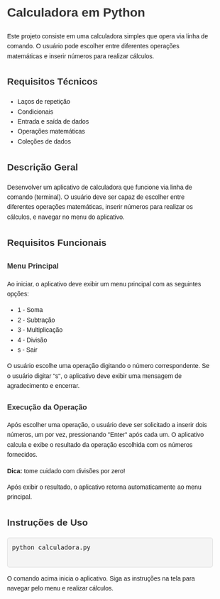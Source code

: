 <!DOCTYPE html>
<html lang="pt-BR">
<head>
    <meta charset="UTF-8">
    <meta name="viewport" content="width=device-width, initial-scale=1.0">
    <title>Calculadora em Python - README</title>
    <style>
        body {
            font-family: Arial, sans-serif;
            line-height: 1.6;
        }
        .container {
            max-width: 800px;
            margin: 0 auto;
            padding: 20px;
        }
        h1, h2, h3 {
            color: #333;
        }
        pre {
            background-color: #f4f4f4;
            padding: 10px;
            border: 1px solid #ddd;
            border-radius: 5px;
        }
    </style>
</head>
<body>
    <div class="container">
        <h1>Calculadora em Python</h1>
        <p>Este projeto consiste em uma calculadora simples que opera via linha de comando. O usuário pode escolher entre diferentes operações matemáticas e inserir números para realizar cálculos.</p>
        <h2>Requisitos Técnicos</h2>
        <ul>
            <li>Laços de repetição</li>
            <li>Condicionais</li>
            <li>Entrada e saída de dados</li>
            <li>Operações matemáticas</li>
            <li>Coleções de dados</li>
        </ul> 
        <h2>Descrição Geral</h2>
        <p>Desenvolver um aplicativo de calculadora que funcione via linha de comando (terminal). O usuário deve ser capaz de escolher entre diferentes operações matemáticas, inserir números para realizar os cálculos, e navegar no menu do aplicativo.</p>
        <h2>Requisitos Funcionais</h2>
        <h3>Menu Principal</h3>
        <p>Ao iniciar, o aplicativo deve exibir um menu principal com as seguintes opções:</p>
        <ul>
            <li>1 - Soma</li>
            <li>2 - Subtração</li>
            <li>3 - Multiplicação</li>
            <li>4 - Divisão</li>
            <li>s - Sair</li>
        </ul>
        <p>O usuário escolhe uma operação digitando o número correspondente. Se o usuário digitar "s", o aplicativo deve exibir uma mensagem de agradecimento e encerrar.</p>
        <h3>Execução da Operação</h3>
        <p>Após escolher uma operação, o usuário deve ser solicitado a inserir dois números, um por vez, pressionando "Enter" após cada um. O aplicativo calcula e exibe o resultado da operação escolhida com os números fornecidos.</p>
        <p><strong>Dica:</strong> tome cuidado com divisões por zero!</p>
        <p>Após exibir o resultado, o aplicativo retorna automaticamente ao menu principal.</p>
        <h2>Instruções de Uso</h2>
        <pre>
python calculadora.py
        </pre>
        <p>O comando acima inicia o aplicativo. Siga as instruções na tela para navegar pelo menu e realizar cálculos.</p>
    </div>
</body>
</html>
